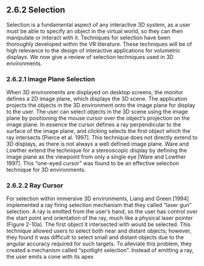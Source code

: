 ## 2.6.2 Selection

Selection is a fundamental aspect of any interactive 3D system, as a user must be able to specify an object in the virtual world, so they can then manipulate or interact with it. Techniques for selection have been thoroughly developed within the VR literature. These techniques will be of high relevance to the design of interactive applications for volumetric displays. We now give a review of selection techniques used in 3D environments.

### 2.6.2.1 Image Plane Selection

When 3D environments are displayed on desktop screens, the monitor defines a 2D image plane, which displays the 3D scene. The application projects the objects in the 3D environment onto the image plane for display to the user. The user can select objects in the 3D scene using the image plane by positioning the mouse cursor over the object’s projection on the image plane. In essence the cursor defines a ray perpendicular to the surface of the image plane, and clicking selects the first object which the ray intersects [Pierce et al. 1997]. This technique does not directly extend to 3D displays, as there is not always a well defined image plane. Ware and Lowther extend the technique for a stereoscopic display by defining the image plane as the viewpoint from only a single eye [Ware and Lowther 1997]. This “one-eyed cursor” was found to be an effective selection technique for 3D environments.

### 2.6.2.2 Ray Cursor

For selection within immersive 3D environments, Liang and Green [1994] implemented a ray firing selection mechanism that they called “laser gun” selection. A ray is emitted from the user’s hand, so the user has control over the start point and orientation of the ray, much like a physical laser pointer (Figure 2-10a). The first object it intersected with would be selected. This technique allowed users to select both near and distant objects; however, they found it was difficult to select small and distant objects due to the angular accuracy required for such targets. To alleviate this problem, they created a mechanism called “spotlight selection”. Instead of emitting a ray, the user emits a cone with its apex